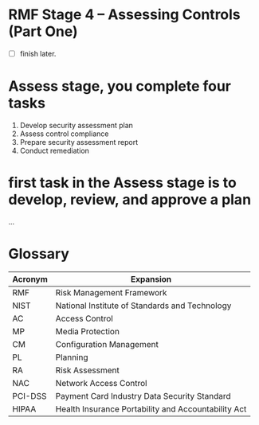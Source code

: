 # RMF Stage 4 – Assessing Controls (Part One)
- [ ] finish later.

# Assess stage, you complete four tasks

1. Develop security assessment plan
2. Assess control compliance
3. Prepare security assessment report
4. Conduct remediation


# first task in the Assess stage is to develop, review, and approve a plan
...



# Glossary 
| Acronym | Expansion |
| --- | --- |
| RMF | Risk Management Framework |
| NIST | National Institute of Standards and Technology |
| AC | Access Control |
| MP | Media Protection |
| CM | Configuration Management |
| PL | Planning |
| RA | Risk Assessment |
| NAC | Network Access Control |
| PCI-DSS | Payment Card Industry Data Security Standard |
| HIPAA | Health Insurance Portability and Accountability Act |
